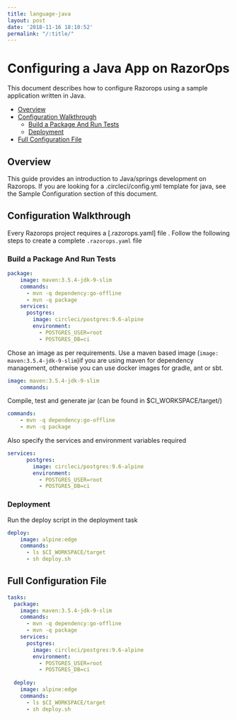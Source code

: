 ```yaml
---
title: language-java
layout: post
date: '2018-11-16 18:10:52'
permalink: "/:title/"
---
```


# Configuring a Java App on RazorOps

This document describes how to configure Razorops using a sample application written in Java.

- [Overview](#overview)
- [Configuration Walkthrough](#configuration-walkthrough)
  - [Build a Package And Run Tests](#build-a-package-and-run-tests)
  - [Deployment](#deployment)
- [Full Configuration File](#full-configuration-file)

## Overview

This guide provides an introduction to Java/springs development on Razorops. If you are looking for a .circleci/config.yml template for java, see the Sample Configuration section of this document.

## Configuration Walkthrough

Every Razorops project requires a [.razorops.yaml] file .
Follow the following steps to create a complete `.razorops.yaml` file

### Build a Package And Run Tests

```YAML
package:
    image: maven:3.5.4-jdk-9-slim
    commands:
      - mvn -q dependency:go-offline
      - mvn -q package
    services:
      postgres:
        image: circleci/postgres:9.6-alpine
        environment:
          - POSTGRES_USER=root
          - POSTGRES_DB=ci
```

Chose an image as per requirements.
Use a maven based image (`image: maven:3.5.4-jdk-9-slim`)if you are using maven for dependency management, otherwise you can use docker images for gradle, ant or sbt.

```YAML
image: maven:3.5.4-jdk-9-slim
    commands:
```

Compile, test and generate jar (can be found in $CI_WORKSPACE/target/)

```YAML
commands:
    - mvn -q dependency:go-offline
    - mvn -q package
```

Also specify the services and environment variables required

```YAML
services:
      postgres:
        image: circleci/postgres:9.6-alpine
        environment:
          - POSTGRES_USER=root
          - POSTGRES_DB=ci
```

### Deployment

Run the deploy script in the deployment task

```YAML
deploy:
    image: alpine:edge
    commands:
      - ls $CI_WORKSPACE/target
      - sh deploy.sh
```

## Full Configuration File

```YAML
tasks:
  package:
    image: maven:3.5.4-jdk-9-slim
    commands:
      - mvn -q dependency:go-offline
      - mvn -q package
    services:
      postgres:
        image: circleci/postgres:9.6-alpine
        environment:
          - POSTGRES_USER=root
          - POSTGRES_DB=ci
  
  deploy:
    image: alpine:edge
    commands:
      - ls $CI_WORKSPACE/target
      - sh deploy.sh
```